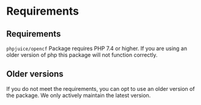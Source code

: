 # Requirements

## Requirements

`phpjuice/opencf` Package requires PHP 7.4 or higher. If you are using an older version of php this package will not function correctly.

## Older versions

If you do not meet the requirements, you can opt to use an older version of the package. We only actively maintain the latest version.

